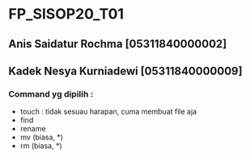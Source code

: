 # FP_SISOP20_T01

## Anis Saidatur Rochma [05311840000002]
## Kadek Nesya Kurniadewi [05311840000009]

### Command yg dipilih : 
 - touch : tidak sesuau harapan, cuma membuat file aja
 - find 
 - rename
 - mv (biasa, *)
 - rm (biasa, *) 
